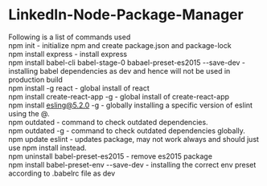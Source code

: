 # LinkedIn-Node-Package-Manager

Following is a list of commands used  
npm init  - initialize npm and create package.json and package-lock  
npm install express - install express  
npm install babel-cli babel-stage-0 babael-preset-es2015 --save-dev  - installing babel dependencies as dev and hence will not be used in production build  
npm install -g react  - global install of react  
npm install create-react-app -g  - global install of create-react-app  
npm install esling@5.2.0 -g - globally installing a specific version of eslint using the @.  
npm outdated  - command to check outdated dependencies.  
npm outdated -g  - command to check outdated dependencies globally.  
npm update eslint - updates package, may not work always and should just use npm install instead.  
npm uninstall babel-preset-es2015 - remove es2015 package  
npm install babel-preset-env --save-dev  - installing the correct env preset according to .babelrc file as dev  
